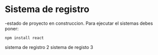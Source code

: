 <h1>   Sistema de registro</h1>
-estado de proyecto en construccion.
Para ejecutar el sistemas debes poner:

```npm install react```

sistema de registro 2
sistema de registo 3



